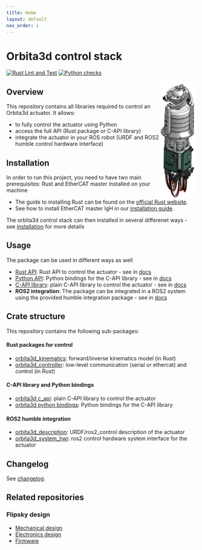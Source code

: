 ```yaml
---
title: Home
layout: default
nav_order: 1
---
```

# Orbita3d control stack


[![Rust Lint and Test](https://github.com/pollen-robotics/orbita3d_control/actions/workflows/rust.yml/badge.svg)](https://github.com/pollen-robotics/orbita3d_control/actions/workflows/rust.yml)
[![Python checks](https://github.com/pollen-robotics/orbita3d_control/actions/workflows/python.yml/badge.svg)](https://github.com/pollen-robotics/orbita3d_control/actions/workflows/python.yml)


<img src="img/orbita_vertical.png" width="100" align="right">


## Overview

This repository contains all libraries required to control an Orbita3d actuator. It allows:

* to fully control the actuator using Python
* access the full API (Rust package or C-API library)
* integrate the actuator in your ROS robot (URDF and ROS2 humble control hardware interface)


## Installation

In order to run this project, you need to have two main prerequisites: Rust and EtherCAT master installed on your machine

- The guide to installing Rust can be found on the [official Rust website](https://www.rust-lang.org/tools/install).
- See how to install EtherCAT master IgH in our  [installation guide](installation_ethercat.md).


The orbita3d control stack can then installed in several differenet ways - see [installation](installation/install_package.md) for more details


## Usage

The package can be used in different ways as well

- [Rust API]({{config.repo_url}}/orbita3d_controller/README.md): Rust API to control the actuator  - see in [docs](installation/rust_crate)
- [Python API]({{config.repo_url}}/orbita3d_c_api/python/README.md): Python bindings for the C-API library - see in [docs](installation/python)
- [C-API library]({{config.repo_url}}/orbita3d_c_api/README.md): plain C-API library to control the actuator - see in [docs](installation/orbita_c)
- **ROS2 integration**: The package can be integrated in a ROS2 system using the provided humble integration package - see in [docs](installation/ros)

## Crate structure

This repository contains the following sub-packages:

#### Rust packages for control

* [orbita3d_kinematics]({{config.repo_url}}/orbita3d_kinematics/README.md): forward/inverse kinematics model (in Rust)
* [orbita3d_controller]({{config.repo_url}}/orbita3d_controller/README.md): low-level communication (serial or ethercat) and control (in Rust)

#### C-API library and Python bindings

* [orbita3d c_api]({{config.repo_url}}/orbita3d_c_api/README.md): plain C-API library to control the actuator
* [orbita3d python bindings]({{config.repo_url}}/orbita3d_c_api/python/README.md): Python bindings for the C-API library

#### ROS2 humble integration

* [orbita3d_description]({{config.repo_url}}/orbita3d_description/README.md): URDF/ros2_control description of the actuator
* [orbita3d_system_hwi]({{config.repo_url}}/orbita3d_system_hwi/README.md): ros2 control hardware system interface for the actuator

## Changelog

See [changelog](https://github.com/pollen-robotics/orbita3d_control/releases).

## Related repositories

### Flipsky design

* [Mechanical design](https://cad.onshape.com/documents/d108475d689e47a5561e996c/w/1d6ae1891c12354f3ac85124/e/f54fa638e232e8705b683608)
* [Electronics design](https://github.com/pollen-robotics/orbita3d_elec)
* [Firmware](https://github.com/pollen-robotics/firmware_Orbita3dofs/tree/Flipsky_FSESC6.7-pro)